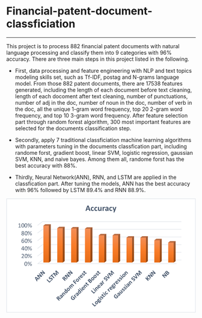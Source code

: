 # Financial-patent-document-classficiation 
------
This project is to process 882 financial patent documents with natural language processing and classify them into 9 categories with 96% accuracy. There are three main steps in this project listed in the following. 

- First, data processing and feature engineering with NLP and text topics modeling skills set, such as Tf-IDF, postag and N-grams language model. From those 882 patent documents, there are 17538 features generated, including the length of each document before text cleaning, length of each docoment after text cleaning, number of punctuations, number of adj in the doc, number of noun in the doc, number of verb in the doc, all the unique 1-gram word frequency, top 20 2-gram word frequency, and top 10 3-gram word frequency. After feature selection part through random forest algorithm, 300 most important features are selected for the documents classification step. 

- Secondly, apply 7 traditional classficiation machine learning algorithms with parameters tuning in the documents classfication part, including randome forst, gradient boost, linear SVM, logistic regression, gaussian SVM, KNN, and naive bayes. Among them all, randome forst has the best accuracy with 88%.   

- Thirdly, Neural Network(ANN), RNN, and LSTM are applied in the classfication part. After tuning the models, ANN has the best accuracy with 96% followed by LSTM 89.4% and RNN 88.9%. 

![image info](financial.png)
